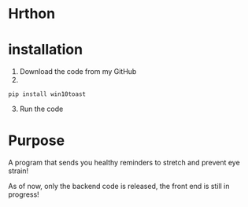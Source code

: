 # Hrthon
# installation
1. Download the code from my GitHub
2.
```
pip install win10toast
```
3. Run the code

# Purpose
A program that sends you healthy reminders to stretch and prevent eye strain!

As of now, only the backend code is released, the front end is still in progress!
